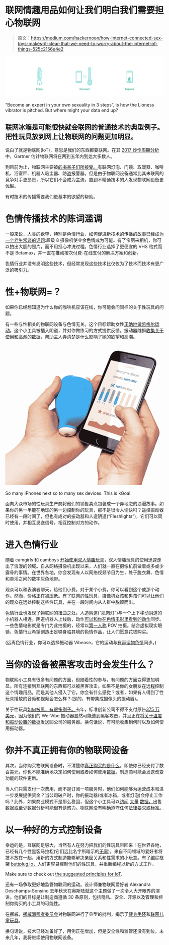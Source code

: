 # 联网情趣用品如何让我们明白我们需要担心物联网

> 原文：<https://medium.com/hackernoon/how-internet-connected-sex-toys-makes-it-clear-that-we-need-to-worry-about-the-internet-of-things-525c2156e4e2>

![](img/ea852032e86bbf2dcb1a0b3862b61f7a.png)

“Become an expert in your own sexuality in 3 steps”, is how the Lioness vibrator is pitched. But where might your data end up?

## 联网冰箱是可能很快就会联网的普通技术的典型例子。把性玩具放到网上让物联网的问题更加明显。

说白了就是物联网(IoT)，意思是我们的东西都要联网。在其 [2017 炒作周期分析](https://www.gartner.com/smarterwithgartner/top-trends-in-the-gartner-hype-cycle-for-emerging-technologies-2017/)中，Gartner 估计物联网将在两到五年内到达大多数人。

到目前为止，物联网主要被[的书呆子们所接受。](/@hauken/en-kort-personlig-innføring-i-smarthus-28b760beba3)有联网灯泡、门锁、取暖器、咖啡机、浴室秤、机器人吸尘器、防盗报警器。但是由于物联网设备通常比其未联网的竞争对手更昂贵，所以它们不会成为主流，直到不精通技术的人发现物联网设备更优越。

有时技术的传播需要我们更基本的欲望的帮助。

# 色情传播技术的陈词滥调

一般来说，人类的欲望，特别是色情行业，如何促进新技术的传播的故事[已经成为一个老生常谈的话题](https://www.theatlantic.com/technology/archive/2016/06/how-porn-leads-people-to-upgrade-their-tech/486032/):超级 8 摄像机使业余色情成为可能。有了宝丽来相机，你可以拍出大胆的照片，而不用担心冲洗过程。色情行业选择了更便宜的 VHS 格式而不是 Betamax，并一直在推动按次付费-在线支付的解决方案和创新。

色情行业并没有发明这些技术，但经常发现这些技术比仅仅为了技术而技术有更广泛的吸引力。

# 性+物联网=？

如果你已经想知道为什么你的咖啡机应该在线，你可能会问同样的关于性玩具的问题。

有一些与性相关的物联网设备与色情无关。这个目标帮助女性[正确地做凯格尔运动](https://www.theverge.com/2015/1/26/7892551/kgoal-kegel-exercises-device-review)。这个小工具被插入阴道，并对你做练习的方式提供反馈。振动器雌狮[收集关于使用和高潮的数据](https://mic.com/articles/112886/a-pair-of-entrepreneurs-want-to-make-sure-every-woman-gets-the-pleasure-she-deserves#.RcDR1ln3n)，帮助主人弄清楚是什么影响了她的欲望和高潮。

![](img/bd52c20a8a8abfbe9454ae1836b25b10.png)

So many iPhones next so to many sex devices. This is kGoal.

面向大众市场的性玩具生产商将他们的销售卖点包装成一个异地恋的浪漫故事。如果你的另一半能在地球的另一边控制你的玩具，那不是很令人愉快吗？遥控振动器已经有一段时间了，但也有成对的振动器和人造阴道(“Fleshlights”)，它们可以同时使用，并相互发送信号，相互控制对方的动作。

# 进入色情行业

随着 camgirls 和 camboys [开始使用双人情趣玩具](https://motherboard.vice.com/en_us/article/ae35be/cam-girls-are-hacking-teledildonics-to-make-virtual-sex-feel-real)，双人情趣玩具的使用迅速走出了浪漫的领域。自从网络摄像机出现以来，人们就一直在摄像机前做着或多或少露骨的事情。在世界各地，你会发现有人以网络视频节目为生，处于脱衣舞、色情和卖淫之间的数字灰色地带。

观众可以和表演者聊天，给他们小费。对于某个小费，你可以看到这个或那个动作。然而，价格正在被压低。有了联网的性玩具，摄像机女孩和男孩们可以让他们的观众在远处控制这些性玩具，并在一段时间内从人群中脱颖而出。

色情行业也发现了物联网的扭曲之处。人造阴道(“肌肉灯”)与一个上下移动阴道的小机器人相连。阴道机器人上线后，动作[可以和你在色情电影里看到的动作](https://thenextweb.com/gear/2017/07/07/fleshlight-launch-review-masturbation/)同步。一些色情电影就是专门为此拍摄的，经常以[第一人称](https://www.vice.com/en_us/article/neekj7/this-orgasm-machine-almost-revolutionized-sex-as-we-know-it) POV 拍摄。结合虚拟现实眼镜，色情行业希望创造出足够身临其境的色情作品，让人们愿意花钱购买。

(远离色情行业，你可以选择振动器 Vibease，它的运动与[有声读物色情](https://www.glamour.com/story/meet-the-smart-vibrator-that-syncs-with-your-audiobooks)同步。)

# 当你的设备被黑客攻击时会发生什么？

物联网小工具有很多有问题的方面，但随着性的参与，有问题的方面变得更加明显。所有连接到互联网的东西都可以被黑客攻击。如果不是你的女朋友在远程控制这个情趣用品，而是其他人侵入了它，你会有什么感觉？或者，如果有人得到了性玩具播放的音频和视频会怎么样？(是的，有带集成摄像头的振动器)。

关于性玩具[如何被黑，有很多例子。](https://www.pentestpartners.com/security-blog/vulnerable-wi-fi-dildo-camera-endoscope-yes-really/)去年，标准创新公司不得不支付原告[375 万美元](https://www.nytimes.com/2017/03/14/technology/we-vibe-vibrator-lawsuit-spying.html)，因为他们的 We-Vibe 振动器显然可能遭到黑客攻击，并且正在[将关于温度和振动设置的数据](https://www.theguardian.com/technology/2016/aug/10/vibrator-phone-app-we-vibe-4-plus-bluetooth-hack)发送回公司的服务器。换句话说，有可能收集到何时以及如何使用振动器。

# 你并不真正拥有你的物联网设备

其次，当你购买物联网设备时，不清楚你[真正购买的是什么](https://www.nytimes.com/2016/06/19/magazine/just-how-smart-do-you-want-your-blender-to-be.html)。即使你已经支付了数百美元，你也不能准确地决定如何使用或者如何使用[数据](https://www.nytimes.com/2016/06/19/magazine/just-how-smart-do-you-want-your-blender-to-be.html)。制造商可能会发送改变功能的软件更新。

当人们只需支付一次费用，而不是订阅一项服务时，他们如何能够为运营成本和进一步发展提供资金？当公司破产时，你的振动器(或者冰箱，或者灯泡)会停止工作吗？此外，如果商业模式不是那么稳固，但这个小工具可以[访问](https://www.theverge.com/2017/11/10/16634442/lovense-sex-toy-spy-surveillance) [大量](https://www.nytimes.com/2015/09/06/opinion/sunday/allison-arieff-the-internet-of-way-too-many-things.html) [数据，](https://www.nytimes.com/2016/06/19/magazine/just-how-smart-do-you-want-your-blender-to-be.html)出售数据或至少数据分析可能很有诱惑力。物联网没有明确遵守任何[法律要求](https://www.theguardian.com/commentisfree/2017/oct/06/drive-by-sex-toy-hacking-wake-up-call-britain-internet-security-vibrators)或[标准。](https://motherboard.vice.com/en_us/article/gv55vb/your-dildos-will-be-hacked)

# 以一种好的方式控制设备

幸运的是，互联网足够大，当然有人在努力把我们的性玩具带回来！在世界各地，已经有几个性黑客马拉松(它们远比名字所暗示的[无辜](https://www.theguardian.com/science/brain-flapping/2017/dec/01/its-a-sex-robot-but-not-as-you-know-it-exploring-the-frontiers-of-erotic-technology))。来自不同领域的爱好者将技术放在一起，用新的方式制造能够解决亲密关系和性需求的小玩意。有了[编程](https://hackernoon.com/tagged/programming)框架 [buttplug.io，](https://buttplug.io/about/)人们更容易控制他们的性玩具，并重新编程以新的方式工作。

Make sure to check out [the suggested principles for IoT](https://iotmark.wordpress.com/principles/).

还有一场争取更好地监管物联网的运动。设计师兼物联网爱好者 Alexandra Deschamps-Sonsino 去年秋天在奥斯陆就这个主题做了一次令人大开眼界的演讲。他们的目标是让制造商遵循 30 条原则，包括隐私、安全、开源以及管理和控制你购买的小工具的可能性。

在挪威，[挪威消费者委员会](https://www.forbrukerradet.no/tingenes-internett/)对物联网进行了典型的批判，揭示了[健身手环](https://www.forbrukerradet.no/siste-nytt/klager-inn-aktivitetsarmband-for-brudd-pa-norsk-lov/)和[联网儿童玩具](https://www.forbrukerradet.no/siste-nytt/cayla-og-i-que-bryter-flere-norske-lover/)。

换句话说，技术已经准备好了，用例正在增加，但是安全性和监管还没有到位。未来几年，我将继续使用物联网设备。